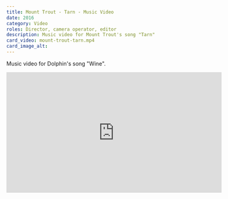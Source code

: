 ```yaml
---
title: Mount Trout - Tarn - Music Video
date: 2016
category: Video
roles: Director, camera operator, editor
description: Music video for Mount Trout's song "Tarn"
card_video: mount-trout-tarn.mp4
card_image_alt: 
---
```


Music video for Dolphin's song "Wine".

<iframe width="560" height="315" src="https://www.youtube.com/embed/3Zbs5AUzeSA?si=5uhUoxfPXjqgGO-S" title="YouTube video player" frameborder="0" allow="accelerometer; autoplay; clipboard-write; encrypted-media; gyroscope; picture-in-picture; web-share" referrerpolicy="strict-origin-when-cross-origin" allowfullscreen></iframe>

